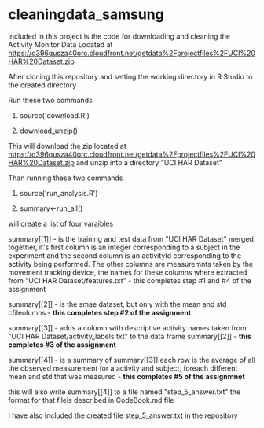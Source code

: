 # cleaningdata_samsung

Included in this project is the code for downloading and cleaning the Activity Monitor Data Located at https://d396qusza40orc.cloudfront.net/getdata%2Fprojectfiles%2FUCI%20HAR%20Dataset.zip 

After cloning this repository and setting the working directory in R Studio to the created directory

Run these two commands

1. source('download.R')

2. download_unzip()

This will download the zip located at https://d396qusza40orc.cloudfront.net/getdata%2Fprojectfiles%2FUCI%20HAR%20Dataset.zip and unzip into a directory "UCI HAR Dataset"

Than running these two commands

1. source('run_analysis.R')

2. summary<-run_all()

will create a list of four varaibles 

summary[[1]] - is the training and test data from "UCI HAR Dataset" merged together, it's first column is an integer corresponding to a subject in the experiment and the second column is an activityId corresponding to the activity being performed. The other columns are measuremnts taken by the movement tracking device, the names for these columns where extracted from "UCI HAR Dataset/features.txt" - this completes step #1 and #4 of the assignment

summary[[2]] - is the smae dataset, but only with the mean and std cfileolumns - **this completes step #2 of the assignment**

summary[[3]] - adds a column with descriptive activity names taken from "UCI HAR Dataset/activity_labels.txt" to the data frame summary[[2]] - **this completes #3 of the assignment**

summary[[4]] - is a summary of summary[[3]] each row is the average of all the observed measurement for a activity and subject, foreach different mean and std that was measured - **this completes #5 of the assignmnet**


this will also write summary[[4]] to a file named "step_5_answer.txt" the format for that fileis described in CodeBook.md file

I have also included the created file step_5_answer.txt in the repository